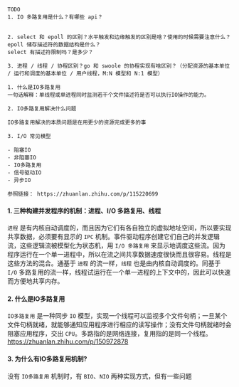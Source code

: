 ```
TODO
1. IO 多路复用是什么？有哪些 api？


2. select 和 epoll 的区别？水平触发和边缘触发的区别是啥？使用的时候需要注意什么？
epoll 储存描述符的数据结构是什么？
select 有描述符限制吗？是多少？

3. 进程 / 线程 / 协程区别？go 和 swoole 的协程实现有啥区别？（分配资源的基本单位 / 运行和调度的基本单位 / 用户线程，M:N 模型和 N:1 模型）

1. 什么是IO多路复用
一句话解释：单线程或单进程同时监测若干个文件描述符是否可以执行IO操作的能力。

2. IO多路复用解决什么问题

IO多路复用解决的本质问题是在用更少的资源完成更多的事

3. I/O 常见模型

- 阻塞IO
- 非阻塞IO
- IO多路复用
- 信号驱动IO
- 异步IO

参照链接： https://zhuanlan.zhihu.com/p/115220699

```

#### 1. 三种构建并发程序的机制：进程、I/O 多路复用、线程

`进程` 是有内核自动调度的，而且因为它们有各自独立的虚拟地址空间，所以要实现共享数据，必须要有显示的 `IPC` 机制。事件驱动程序创建它们自己的并发逻辑流，这些逻辑流被模型化为状态机，用 `I/O 多路复用` 来显示地调度这些流。因为程序运行在一个单一进程中，所以在流之间共享数据速度很快而且很容易。线程是这些方法的混合。通基于 `进程` 的流一样，`线程` 也是由内核自动调度的。同基于 `I/O` 多路复用的流一样，线程试运行在一个单一进程的上下文中的，因此可以快速而方便地共享内存。


#### 2. 什么是IO多路复用

`IO多路复用` 是一种同步 `IO` 模型，实现一个线程可以监视多个文件句柄；一旦某个文件句柄就绪，就能够通知应用程序进行相应的读写操作；没有文件句柄就绪时会阻塞应用程序，交出 `CPU`。多路指的是网络连接，复用指的是同一个线程。
https://zhuanlan.zhihu.com/p/150972878

#### 3. 为什么有IO多路复用机制?

没有 `IO多路复用` 机制时，有 `BIO`、`NIO` 两种实现方式，但有一些问题
